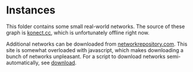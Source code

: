 # Instances #

This folder contains some small real-world networks.  The source of
these graph is [konect.cc](https://konect.cc), which is unfortunately
offline right now.

Additional networks can be downloaded from
[networkrepository.com]([https://networkrepository.com).  This site is
somewhat overloaded with javascript, which makes downloading a bunch
of networks unpleasant.  For a script to download networks
semi-automatically, see [download](./download/).
